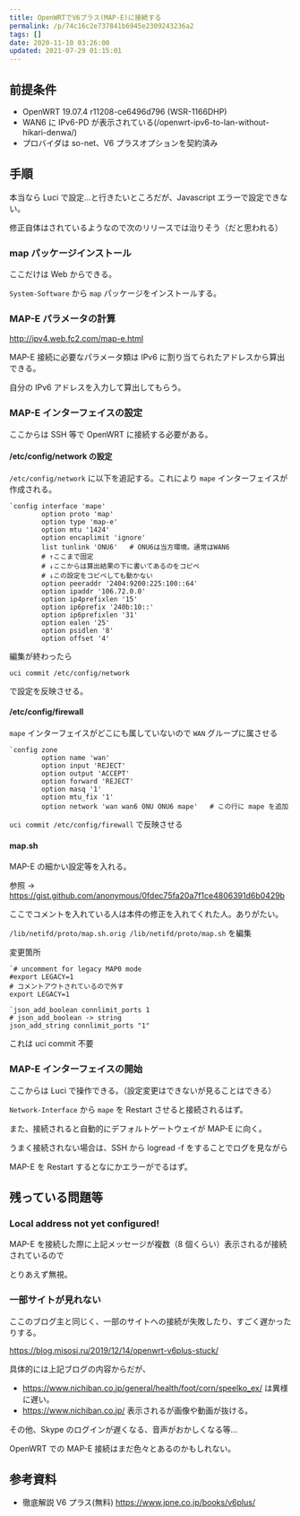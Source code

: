 ```yaml
---
title: OpenWRTでV6プラス(MAP-E)に接続する
permalink: /p/74c16c2e737841b6945e2309243236a2
tags: []
date: 2020-11-10 03:26:00
updated: 2021-07-29 01:15:01
---
```


## 前提条件

- OpenWRT 19.07.4 r11208-ce6496d796 (WSR-1166DHP)
- WAN6 に IPv6-PD が表示されている(/openwrt-ipv6-to-lan-without-hikari-denwa/)
- プロバイダは so-net、V6 プラスオプションを契約済み

## 手順

本当なら Luci で設定…と行きたいところだが、Javascript エラーで設定できない。

修正自体はされているようなので次のリリースでは治りそう（だと思われる）

### map パッケージインストール

ここだけは Web からできる。

`System-Software` から `map` パッケージをインストールする。

### MAP-E パラメータの計算

<a href="http://ipv4.web.fc2.com/map-e.html"><http://ipv4.web.fc2.com/map-e.html>

MAP-E 接続に必要なパラメータ類は IPv6 に割り当てられたアドレスから算出できる。

自分の IPv6 アドレスを入力して算出してもらう。

### MAP-E インターフェイスの設定

ここからは SSH 等で OpenWRT に接続する必要がある。

#### /etc/config/network の設定

`/etc/config/network` に以下を追記する。これにより `mape` インターフェイスが作成される。

```
`config interface 'mape'
        option proto 'map'
        option type 'map-e'
        option mtu '1424'
        option encaplimit 'ignore'
        list tunlink 'ONU6'   # ONU6は当方環境。通常はWAN6
        # ↑ここまで固定
        # ↓ここからは算出結果の下に書いてあるのをコピペ
        # ↓この設定をコピペしても動かない
        option peeraddr '2404:9200:225:100::64'
        option ipaddr '106.72.0.0'
        option ip4prefixlen '15'
        option ip6prefix '240b:10::'
        option ip6prefixlen '31'
        option ealen '25'
        option psidlen '8'
        option offset '4'
```

編集が終わったら

`uci commit /etc/config/network`

で設定を反映させる。

#### /etc/config/firewall

`mape` インターフェイスがどこにも属していないので `WAN` グループに属させる

```
`config zone
        option name 'wan'
        option input 'REJECT'
        option output 'ACCEPT'
        option forward 'REJECT'
        option masq '1'
        option mtu_fix '1'
        option network 'wan wan6 ONU ONU6 mape'   # この行に mape を追加
```

`uci commit /etc/config/firewall` で反映させる

#### map.sh

MAP-E の細かい設定等を入れる。

参照 → <a href="https://gist.github.com/anonymous/0fdec75fa20a7f1ce4806391d6b0429b"><https://gist.github.com/anonymous/0fdec75fa20a7f1ce4806391d6b0429b>

ここでコメントを入れている人は本件の修正を入れてくれた人。ありがたい。

`/lib/netifd/proto/map.sh.orig /lib/netifd/proto/map.sh` を編集

変更箇所

```
`# uncomment for legacy MAP0 mode
#export LEGACY=1
# コメントアウトされているので外す
export LEGACY=1
```

```
`json_add_boolean connlimit_ports 1
# json_add_boolean -> string
json_add_string connlimit_ports "1"
```

これは uci commit 不要

### MAP-E インターフェイスの開始

ここからは Luci で操作できる。（設定変更はできないが見ることはできる）

`Network-Interface` から `mape` を Restart させると接続されるはず。

また、接続されると自動的にデフォルトゲートウェイが MAP-E に向く。

うまく接続されない場合は、SSH から logread -f をすることでログを見ながら

MAP-E を Restart するとなにかエラーがでるはず。

## 残っている問題等

### Local address not yet configured!

MAP-E を接続した際に上記メッセージが複数（8 個くらい）表示されるが接続されているので

とりあえず無視。

### 一部サイトが見れない

ここのブログ主と同じく、一部のサイトへの接続が失敗したり、すごく遅かったりする。

<a href="https://blog.misosi.ru/2019/12/14/openwrt-v6plus-stuck/"><https://blog.misosi.ru/2019/12/14/openwrt-v6plus-stuck/>

具体的には上記ブログの内容からだが、

- <a href="https://www.nichiban.co.jp/general/health/foot/corn/speelko_ex/"><https://www.nichiban.co.jp/general/health/foot/corn/speelko_ex/> は異様に遅い。
- <a href="https://www.nichiban.co.jp/"><https://www.nichiban.co.jp/> 表示されるが画像や動画が抜ける。

その他、Skype のログインが遅くなる、音声がおかしくなる等…

OpenWRT での MAP-E 接続はまだ色々とあるのかもしれない。

## 参考資料

- 徹底解説 V6 プラス(無料) <a href="https://www.jpne.co.jp/books/v6plus/"><https://www.jpne.co.jp/books/v6plus/>
